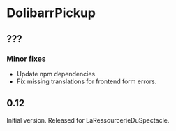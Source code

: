 # DolibarrPickup

## ???

### Minor fixes

* Update npm dependencies.
* Fix missing translations for frontend form errors.

## 0.12

Initial version. Released for LaRessourcerieDuSpectacle.
